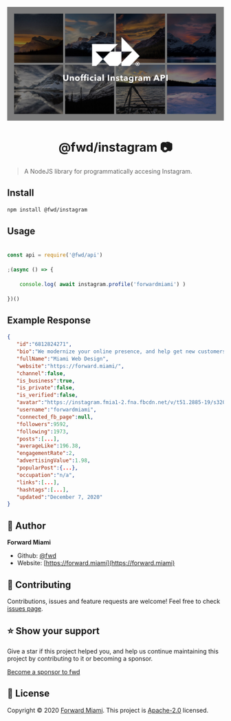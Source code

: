 ![Cover](https://raw.githubusercontent.com/fwd/instagram/master/.github/cover.png)

<h1 align="center">@fwd/instagram 📷</h1>

> A NodeJS library for programmatically accesing Instagram.

## Install

```sh
npm install @fwd/instagram
```

## Usage

```js

const api = require('@fwd/api')

;(async () => {

	console.log( await instagram.profile('forwardmiami') )

})()

```

## Example Response

```json
{
   "id":"6812824271",
   "bio":"We modernize your online presence, and help get new customers. All in a few weeks.",
   "fullName":"Miami Web Design",
   "website":"https://forward.miami/",
   "channel":false,
   "is_business":true,
   "is_private":false,
   "is_verified":false,
   "avatar":"https://instagram.fmia1-2.fna.fbcdn.net/v/t51.2885-19/s320x320/118291205_667481360532286_6172069380366027002_n.jpg?_nc_ht=instagram.fmia1-2.fna.fbcdn.net&_nc_ohc=_q_awSUArN0AX9W1NXN&tp=1&oh=6e8cc4fe53b7d05da7cad905b38f4a7b&oe=5FF7C66C",
   "username":"forwardmiami",
   "connected_fb_page":null,
   "followers":9592,
   "following":1973,
   "posts":[...],
   "averageLike":196.38,
   "engagementRate":2,
   "advertisingValue":1.98,
   "popularPost":{...},
   "occupation":"n/a",
   "links":[...],
   "hashtags":[...],
   "updated":"December 7, 2020"
}
```

## 👤 Author

**Forward Miami**

* Github: [@fwd](https://github.com/fwd)
* Website: [https://forward.miami](https://forward.miami)

## 🤝 Contributing

Contributions, issues and feature requests are welcome! Feel free to check [issues page](https://github.com/fwd/instagram/issues).

## ⭐️ Show your support

Give a star if this project helped you, and help us continue maintaining this project by contributing to it or becoming a sponsor.

[Become a sponsor to fwd](https://github.com/sponsors/fwd)

## 📝 License

Copyright © 2020 [Forward Miami](https://forward.miami). This project is [Apache-2.0](https://spdx.org/licenses/Apache-2.0.html) licensed.
